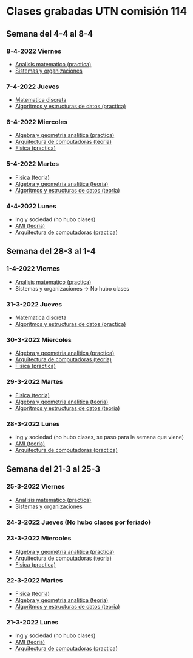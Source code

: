# Clases grabadas UTN comisión 114

## Semana del 4-4 al 8-4

### 8-4-2022 Viernes
* [Analisis matematico (practica)](https://youtu.be/lwO5H9zIPcg)
* [Sistemas y organizaciones](https://youtu.be/LfsGSt12uss)

### 7-4-2022 Jueves
* [Matematica discreta](https://youtu.be/AhPYcgUUOgs)
* [Algoritmos y estructuras de datos (practica)](https://youtu.be/A4a0HVn3bD0)

### 6-4-2022 Miercoles
* [Algebra y geometria analitica (practica)](https://youtu.be/uKIlx7zWOOg)
* [Arquitectura de computadoras (teoria)](https://youtu.be/6-aBeyr2Y9M)
* [Fisica (practica)](https://youtu.be/N0svQS0dAG0)

### 5-4-2022 Martes
* [Fisica (teoria)](https://youtu.be/SpYUpuvgPYw)
* [Algebra y geometria analitica (teoria)](https://youtu.be/AEA_SoJPCkw)
* [Algoritmos y estructuras de datos (teoria)](https://youtu.be/JorBQsJ9nX4)

### 4-4-2022 Lunes
* Ing y sociedad (no hubo clases)
* [AMI (teoria)](https://youtu.be/tVBzmlJNFy4)
* [Arquitectura de computadoras (practica)](https://youtu.be/bM80Gx_qX70)

## Semana del 28-3 al 1-4

### 1-4-2022 Viernes
* [Analisis matematico (practica)](https://youtu.be/sg5fdCDBL0g)
* Sistemas y organizaciones -> No hubo clases

### 31-3-2022 Jueves
* [Matematica discreta](https://youtu.be/JMrEgpzEtWg)
* [Algoritmos y estructuras de datos (practica)](https://youtu.be/op0QlxUjwvw)

### 30-3-2022 Miercoles
* [Algebra y geometria analitica (practica)](https://youtu.be/UyM4yWPXn2w)
* [Arquitectura de computadoras (teoria)](https://youtu.be/oWxbkER6vtA)
* [Fisica (practica)](https://youtu.be/Gaz8RZXDh7Q)

### 29-3-2022 Martes
* [Fisica (teoria)](https://youtu.be/PerSZ6mUvYg)
* [Algebra y geometria analitica (teoria)](https://youtu.be/kLWmnRm4hxg)
* [Algoritmos y estructuras de datos (teoria)](https://youtu.be/9hDk63AH_6I)

### 28-3-2022 Lunes
* Ing y sociedad (no hubo clases, se paso para la semana que viene)
* [AMI (teoria)](https://youtu.be/5hUb1mA7nFk)
* [Arquitectura de computadoras (practica)](https://youtu.be/62lWCjIj62o)

## Semana del 21-3 al 25-3

### 25-3-2022 Viernes
* [Analisis matematico (practica)](https://youtu.be/4JzWrogQ3ZA)
* [Sistemas y organizaciones](https://youtu.be/UqoOzeC_y1A)

### 24-3-2022 Jueves (No hubo clases por feriado)

### 23-3-2022 Miercoles
* [Algebra y geometria analitica (practica)](https://youtu.be/94xNmbmpXQw)
* [Arquitectura de computadoras (teoria)](https://youtu.be/O86nkgya1-4)
* [Fisica (practica)](https://youtu.be/PxHOVux2oAY)

### 22-3-2022 Martes
* [Fisica (teoria)](https://youtu.be/au-vE9z4tkw)
* [Algebra y geometria analitica (teoria)](https://youtu.be/843woJIE5kM)
* [Algoritmos y estructuras de datos (teoria)](https://youtu.be/2SlFpIvvZUM)

### 21-3-2022 Lunes
* Ing y sociedad (no hubo clases)
* [AMI (teoria)](https://youtu.be/l72hbH1X3uM)
* [Arquitectura de computadoras (practica)](https://youtu.be/A5INKY2o_ps)